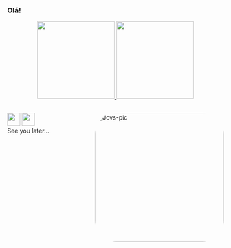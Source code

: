 ### Olá!
<div align="center">
  <a href="https://github.com/JuniaRo7">
  <img height="180em" src="https://github-readme-stats.vercel.app/api?username=JuniaRo7&show_icons=true&theme=gotham&include_all_commits=true&count_private=true"/>
  <img height="180em" src="https://github-readme-stats.vercel.app/api/top-langs/?username=JuniaRo7&layout=compact&langs_count=7&theme=gotham "/>
  </div>
  
  ## 
 
<div> 
  <img  align="right" alt="Jovs-pic" style="border-radius:50px;" src="https://i.picasion.com/pic92/50a4f306083856169ec412f598eee1f5.gif" width="300" height="300" border="0">
  <a href="https://instagram.com/ju_rfreire" target="_blank"><img height="30em"src="https://seeklogo.com/images/I/instagram-new-2016-logo-4773FE3F99-seeklogo.com.png"></a>
  <a href = "mailto:juniafreire2004@gmail.com"><img height="30em" src="https://seeklogo.com/images/G/gmail-new-2020-logo-32DBE11BB4-seeklogo.com.png" target="_blank"></a> 
</div>
  
 <div>
 See you later...
 </div>
